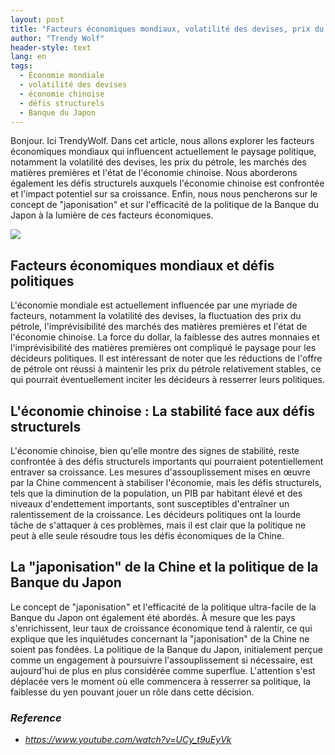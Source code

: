 ```yaml
---
layout: post
title: "Facteurs économiques mondiaux, volatilité des devises, prix du pétrole et état de l'économie chinoise"
author: "Trendy Wolf"
header-style: text
lang: en
tags:
  - Économie mondiale
  - volatilité des devises
  - économie chinoise
  - défis structurels
  - Banque du Japon
---
```


Bonjour. Ici TrendyWolf. Dans cet article, nous allons explorer les facteurs économiques mondiaux qui influencent actuellement le paysage politique, notamment la volatilité des devises, les prix du pétrole, les marchés des matières premières et l'état de l'économie chinoise. Nous aborderons également les défis structurels auxquels l'économie chinoise est confrontée et l'impact potentiel sur sa croissance. Enfin, nous nous pencherons sur le concept de "japonisation" et sur l'efficacité de la politique de la Banque du Japon à la lumière de ces facteurs économiques.

<img
    src="https://i.ytimg.com/vi/UCy_t9uEyVk/hqdefault.jpg"
/>


## Facteurs économiques mondiaux et défis politiques
L'économie mondiale est actuellement influencée par une myriade de facteurs, notamment la volatilité des devises, la fluctuation des prix du pétrole, l'imprévisibilité des marchés des matières premières et l'état de l'économie chinoise. La force du dollar, la faiblesse des autres monnaies et l'imprévisibilité des matières premières ont compliqué le paysage pour les décideurs politiques. Il est intéressant de noter que les réductions de l'offre de pétrole ont réussi à maintenir les prix du pétrole relativement stables, ce qui pourrait éventuellement inciter les décideurs à resserrer leurs politiques.

## L'économie chinoise : La stabilité face aux défis structurels
L'économie chinoise, bien qu'elle montre des signes de stabilité, reste confrontée à des défis structurels importants qui pourraient potentiellement entraver sa croissance. Les mesures d'assouplissement mises en œuvre par la Chine commencent à stabiliser l'économie, mais les défis structurels, tels que la diminution de la population, un PIB par habitant élevé et des niveaux d'endettement importants, sont susceptibles d'entraîner un ralentissement de la croissance. Les décideurs politiques ont la lourde tâche de s'attaquer à ces problèmes, mais il est clair que la politique ne peut à elle seule résoudre tous les défis économiques de la Chine.

## La "japonisation" de la Chine et la politique de la Banque du Japon
Le concept de "japonisation" et l'efficacité de la politique ultra-facile de la Banque du Japon ont également été abordés. À mesure que les pays s'enrichissent, leur taux de croissance économique tend à ralentir, ce qui explique que les inquiétudes concernant la "japonisation" de la Chine ne soient pas fondées. La politique de la Banque du Japon, initialement perçue comme un engagement à poursuivre l'assouplissement si nécessaire, est aujourd'hui de plus en plus considérée comme superflue. L'attention s'est déplacée vers le moment où elle commencera à resserrer sa politique, la faiblesse du yen pouvant jouer un rôle dans cette décision.


### _Reference_
- _https://www.youtube.com/watch?v=UCy_t9uEyVk_

